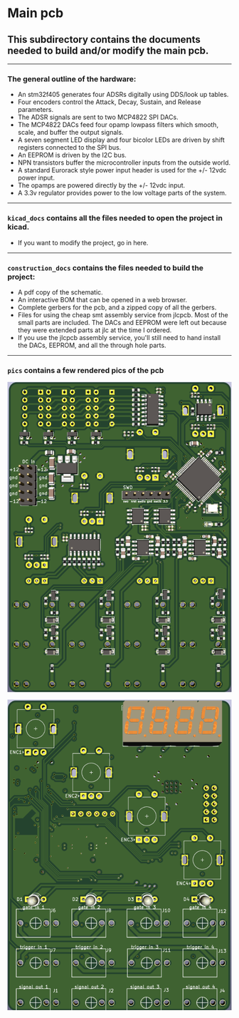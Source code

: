 # Main pcb

## This subdirectory contains the documents needed to build and/or modify the main pcb.

---
### The general outline of the hardware:
- An stm32f405 generates four ADSRs digitally using DDS/look up tables.
- Four encoders control the Attack, Decay, Sustain, and Release parameters.
- The ADSR signals are sent to two MCP4822 SPI DACs.
- The MCP4822 DACs feed four opamp lowpass filters which smooth, scale, and buffer the output signals.
- A seven segment LED display and four bicolor LEDs are driven by shift registers connected to the SPI bus.
- An EEPROM is driven by the I2C bus.
- NPN transistors buffer the microcontroller inputs from the outside world.
- A standard Eurorack style power input header is used for the +/- 12vdc power input.
- The opamps are powered directly by the +/- 12vdc input.
- A 3.3v regulator provides power to the low voltage parts of the system.

---
### `kicad_docs` contains all the files needed to open the project in kicad.
- If you want to modify the project, go in here.
---
### `construction_docs` contains the files needed to build the project:
- A pdf copy of the schematic.
- An interactive BOM that can be opened in a web browser.
- Complete gerbers for the pcb, and a zipped copy of all the gerbers.
- Files for using the cheap smt assembly service from jlcpcb. Most of the small parts are included. The DACs and EEPROM were left out because they were extended parts at jlc at the time I ordered.
- If you use the jlcpcb assembly service, you'll still need to hand install the DACs, EEPROM, and all the through hole parts.

---
### `pics` contains a few rendered pics of the pcb

![](./pics/pcb_rear.png?raw=true "pcb rear")

![](./pics/pcb_front.png?raw=true "pcb front")